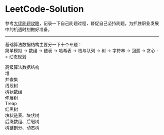 # LeetCode-Solution
参考[大佬刷题攻略](https://github.com/youngyangyang04/leetcode-master)，记录一下自己刷题过程，督促自己坚持刷题，为抓住职业发展中的机遇时刻做好准备。

---

基础算法数据结构主要分一下十个专题：<br/>
简单模拟 -> 数组 -> 链表 -> 哈希表 -> 栈与队列 -> 树 -> 字符串 -> 回溯 -> 贪心 -> 动态规划

高级算法数据结构<br>
堆<br>
并查集<br>
线段树<br>
树状数组<br>
伸展树<br>
Treap<br>
红黑树<br>
块状链表、块状树<br>
后缀数组、后缀树<br>
树链剖分、动态树<br>


